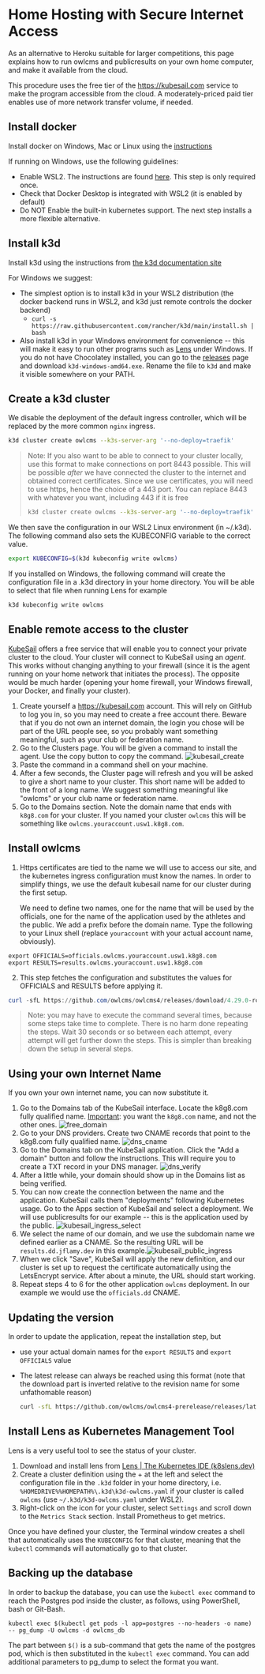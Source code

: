 

# Home Hosting with Secure Internet Access

As an alternative to Heroku suitable for larger competitions, this page explains how to run owlcms and publicresults on your own home computer, and make it available from the cloud.

This procedure uses the free tier of the https://kubesail.com service to make the program accessible from the cloud.  A moderately-priced paid tier enables use of more network transfer volume, if needed.

## Install docker

Install docker on Windows, Mac or Linux using the [instructions](https://docs.docker.com/get-docker/)

If running on Windows, use the following guidelines:

- Enable WSL2. The instructions are found [here](https://docs.docker.com/docker-for-windows/install-windows-home/). This step is only required once.  
- Check that Docker Desktop is integrated with WSL2 (it is enabled by default) 
- Do NOT Enable the built-in kubernetes support.  The next step installs a more flexible alternative.  

## Install k3d

Install k3d using the instructions from [the k3d documentation site](https://k3d.io/#installation)

For Windows we suggest: 

- The simplest option is to install k3d in your WSL2 distribution (the docker backend runs in WSL2, and k3d just remote controls the docker backend)
  - ```curl -s https://raw.githubusercontent.com/rancher/k3d/main/install.sh | bash```
- Also install k3d in your Windows environment for convenience -- this will make it easy to run other programs such as [Lens](https://k8slens.dev/) under Windows.  If you do not have Chocolatey installed, you can go to the [releases](https://github.com/rancher/k3d/releases) page and download `k3d-windows-amd64.exe`.  Rename the file to `k3d` and make it visible somewhere on your PATH.

## Create a k3d cluster

We disable the deployment of the default ingress controller, which will be replaced by the more common `nginx` ingress.

```bash
k3d cluster create owlcms --k3s-server-arg '--no-deploy=traefik'
```

> Note:  If you also want to be able to connect to your cluster locally, use this format to make connections on port 8443 possible.  This will be possible *after* we have connected the cluster to the internet and obtained correct certificates.  Since we use certificates, you will need to use https, hence the choice of a 443 port.  You can replace 8443 with whatever you want, including 443 if it is free
>
> ```bash
> k3d cluster create owlcms --k3s-server-arg '--no-deploy=traefik' --port "8443:443@loadbalancer"
> ```

We then save the configuration in our WSL2 Linux environment (in ~/.k3d).  The following command also sets the KUBECONFIG variable to the correct value.

```bash
export KUBECONFIG=$(k3d kubeconfig write owlcms)
```

If you installed on Windows, the following command will create the configuration file in a .k3d directory in your home directory.  You will be able to select that file when running Lens for example

```cmd
k3d kubeconfig write owlcms
```

## Enable remote access to the cluster

[KubeSail](https://kubesail.com) offers a free service that will enable you to connect your private cluster to the cloud.  Your cluster will connect to KubeSail using an *agent*.  This works without changing anything to your firewall (since it is the agent running on your home network that initiates the process).  The opposite would be much harder (opening your home firewall, your Windows firewall, your Docker, and finally your cluster).

1. Create yourself a https://kubesail.com account.  This will rely on GitHub to log you in, so you may need to create a free account there.  Beware that if you do not own an internet domain, the login you chose will be part of the URL people see, so you probably want something meaningful, such as your club or federation name.
2. Go to the Clusters page.  You will be given a command to install the agent.  Use the copy button to copy the command.
   ![kubesail_create](img/K3S/kubesail_create.png)
3. Paste the command in a command shell on your machine.
4. After a few seconds, the Cluster page will refresh and you will be asked to give a short name to your cluster.  This short name will be added to the front of a long name.  We suggest something meaningful like "owlcms" or your club name or federation name.
5. Go to the Domains section. Note the domain name that ends with `k8g8.com` for your cluster.  If you named your cluster `owlcms` this will be something like `owlcms.youraccount.usw1.k8g8.com`.

## Install owlcms

1. Https certificates are tied to the name we will use to access our site, and the kubernetes ingress configuration must know the names.  In order to simplify things, we use the default kubesail name for our cluster during the first setup.

   We need to define two names, one for the name that will be used by the officials, one for the name of the application used by the athletes and the public.  We add a prefix before the domain name.
   Type the following to your Linux shell (replace `youraccount` with your actual account name, obviously).  

```
export OFFICIALS=officials.owlcms.youraccount.usw1.k8g8.com
export RESULTS=results.owlcms.youraccount.usw1.k8g8.com
```

2. This step fetches the configuration and substitutes the values for OFFICIALS and RESULTS before applying it. 

```powershell
curl -sfL https://github.com/owlcms/owlcms4/releases/download/4.29.0-rc02/k3d_setup.yaml | envsubst | kubectl apply -f - 
```

> Note: you may have to execute the command several times, because some steps take time to complete.  There is no harm done repeating the steps.  Wait 30 seconds or so between each attempt, every attempt will get further down the steps.  This is simpler than breaking down the setup in several steps. 

## Using your own Internet Name

If you own your own internet name, you can now substitute it.

1. Go to the Domains tab of the KubeSail interface.  Locate the k8g8.com fully qualified name. <u>Important</u>: you want the `k8g8.com` name, and not the other ones.
   ![free_domain](img/K3S/free_domain.png)
2. Go to your DNS providers.  Create two CNAME records that point to the k8g8.com fully qualified name.
   ![dns_cname](img/K3S/dns_cname.png)
3. Go to the Domains tab on the KubeSail application.  Click the "Add a domain" button and follow the instructions.  This will require you to create a TXT record in your DNS manager.
   ![dns_verify](img/K3S/dns_verify.png)
4. After a little while, your domain should show up in the  Domains list as being verified.
5. You can now create the connection between the name and the application. KubeSail calls them "deployments" following Kubernetes usage.  Go to the Apps section of KubeSail and select a deployment. We will use publicresults for our example -- this is the application used by the public.
   ![kubesail_ingress_select](img/K3S/kubesail_ingress_select.png)
6. We select the name of our domain, and we use the subdomain name we defined earlier as a CNAME.  So the resulting URL will be `results.dd.jflamy.dev` in this example.![kubesail_public_ingress](img/K3S/kubesail_public_ingress.png)
7. When we click "Save", KubeSail will apply the new definition, and our cluster is set up to request the certificate automatically using the LetsEncrypt service.  After about a minute, the URL should start working.
8. Repeat steps 4 to 6 for the other application `owlcms` deployment. In our example we would use the `officials.dd` CNAME.

## Updating the version

In order to update the application, repeat the installation step, but 

- use your actual domain names for the `export RESULTS` and `export OFFICIALS` value

- The latest release can always be reached using this format (note that the download part is inverted relative to the revision name for some unfathomable reason)

  ```bash
  curl -sfL https://github.com/owlcms/owlcms4-prerelease/releases/latest/download/k3d_setup.yaml | envsubst | kubectl apply -f - 
  ```

## Install Lens as Kubernetes Management Tool

Lens is a very useful tool to see the status of your cluster.

1. Download and install lens from [Lens | The Kubernetes IDE (k8slens.dev)](https://k8slens.dev/)
2. Create a cluster definition using the + at the left and select the configuration file in the `.k3d` folder in your home directory, i.e.  `%HOMEDRIVE%%HOMEPATH%\.k3d\k3d-owlcms.yaml`  if your cluster is called `owlcms` (use `~/.k3d/k3d-owlcms.yaml` under WSL2).
3. Right-click on the icon for your cluster, select `Settings` and scroll down to the `Metrics Stack` section.  Install Prometheus to get metrics.

Once you have defined your cluster, the Terminal window creates a shell that automatically uses the `KUBECONFIG` for that cluster, meaning that the `kubectl` commands will automatically go to that cluster.

## Backing up the database

In order to backup the database, you can use the `kubectl exec` command to reach the Postgres pod inside the cluster, as follows, using PowerShell, bash or Git-Bash.

```
kubectl exec $(kubectl get pods -l app=postgres --no-headers -o name) -- pg_dump -U owlcms -d owlcms_db
```

The part between `$()` is a sub-command that gets the name of the postgres pod, which is then substituted in the `kubectl exec` command.   You can add additional parameters to pg_dump to select the format you want.

